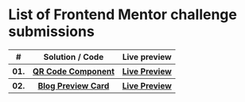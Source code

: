 # List of Frontend Mentor challenge submissions

<div align="center">
    <table>
        <tr>
            <th>#</th>
            <th>Solution / Code</th>
            <th>Live preview</th>
        </tr>
        <tr>
            <th>01. </th>
            <th><a href="https://github.com/Cristal32/frontend-mentor-challenges/tree/main/qr-code-component">QR Code Component</a></th>
            <th><a href="https://cristal32.github.io/frontend-mentor-challenges/qr-code-component/" target="_blank">Live Preview</a></th>
        </tr>
        <tr>
            <th>02. </th>
            <th><a href="https://github.com/Cristal32/frontend-mentor-challenges/tree/main/blog-preview-card">Blog Preview Card</a></th>
            <th><a href="https://cristal32.github.io/frontend-mentor-challenges/blog-preview-card/" target="_blank">Live Preview</a></th>
        </tr>
    </table>
</div>